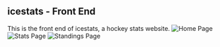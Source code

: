 ## icestats - Front End

This is the front end of icestats, a hockey stats website.
![Home Page](https://i.gyazo.com/38861c2084eb1e6e06fc9a3fd9c88957.png)
![Stats Page](https://i.gyazo.com/d402ae5a76a11d933ca8fc501d86ad6f.png)
![Standings Page](https://i.gyazo.com/75b87bfa7eb633e6456389a05e9e48ad.png)
